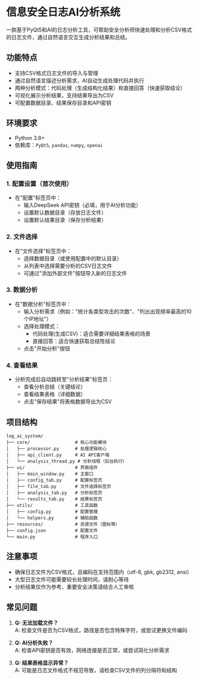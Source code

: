 # 信息安全日志AI分析系统

一款基于PyQt5和AI的日志分析工具，可帮助安全分析师快速处理和分析CSV格式的日志文件，通过自然语言交互生成分析结果和总结。

## 功能特点

- 支持CSV格式日志文件的导入与管理
- 通过自然语言描述分析需求，AI自动生成处理代码并执行
- 两种分析模式：代码处理（生成结构化结果）和直接回答（快速获取结论）
- 可视化展示分析结果，支持结果导出为CSV
- 可配置数据目录、结果保存目录和API密钥

## 环境要求

- Python 3.8+
- 依赖库：`PyQt5`, `pandas`, `numpy`, `openai`

## 使用指南

### 1. 配置设置（首次使用）

- 在"配置"标签页中：
  - 输入DeepSeek API密钥（必填，用于AI分析功能）
  - 设置默认数据目录（存放日志文件）
  - 设置默认结果目录（保存分析结果）

### 2. 文件选择

- 在"文件选择"标签页中：
  - 选择数据目录（或使用配置中的默认目录）
  - 从列表中选择需要分析的CSV日志文件
  - 可通过"添加外部文件"按钮导入新的日志文件

### 3. 数据分析

- 在"数据分析"标签页中：
  - 输入分析需求（例如："统计各类型攻击的次数"、"列出出现频率最高的10个IP地址"）
  - 选择处理模式：
    - 代码处理(生成CSV)：适合需要详细结果表格的场景
    - 直接回答：适合快速获取总结性结论
  - 点击"开始分析"按钮

### 4. 查看结果

- 分析完成后自动跳转至"分析结果"标签页：
  - 查看分析总结（关键结论）
  - 查看结果表格（详细数据）
  - 点击"保存结果"将表格数据导出为CSV

## 项目结构

```
log_ai_system/
├── core/                 # 核心功能模块
│   ├── processor.py      # 处理逻辑核心
│   ├── api_client.py     # AI API客户端
│   └── analysis_thread.py # 分析线程（后台执行）
├── ui/                   # 界面组件
│   ├── main_window.py    # 主窗口
│   ├── config_tab.py     # 配置标签页
│   ├── file_tab.py       # 文件选择标签页
│   ├── analysis_tab.py   # 分析标签页
│   └── results_tab.py    # 结果标签页
├── utils/                # 工具函数
│   ├── config.py         # 配置管理
│   └── helpers.py        # 辅助函数
├── resources/            # 资源文件（图标等）
├── config.json           # 配置文件
└── main.py               # 程序入口
```

## 注意事项

- 确保日志文件为CSV格式，且编码在支持范围内（utf-8, gbk, gb2312, ansi）
- 大型日志文件可能需要较长处理时间，请耐心等待
- 分析结果仅作为参考，重要安全决策请结合人工审核

## 常见问题

1. **Q: 无法加载文件？**  
   A: 检查文件是否为CSV格式，路径是否包含特殊字符，或尝试更换文件编码

2. **Q: AI分析失败？**  
   A: 检查API密钥是否有效，网络连接是否正常，或尝试简化分析需求

3. **Q: 结果表格显示异常？**  
   A: 可能是日志文件格式不规范导致，请检查CSV文件的列分隔符和结构
